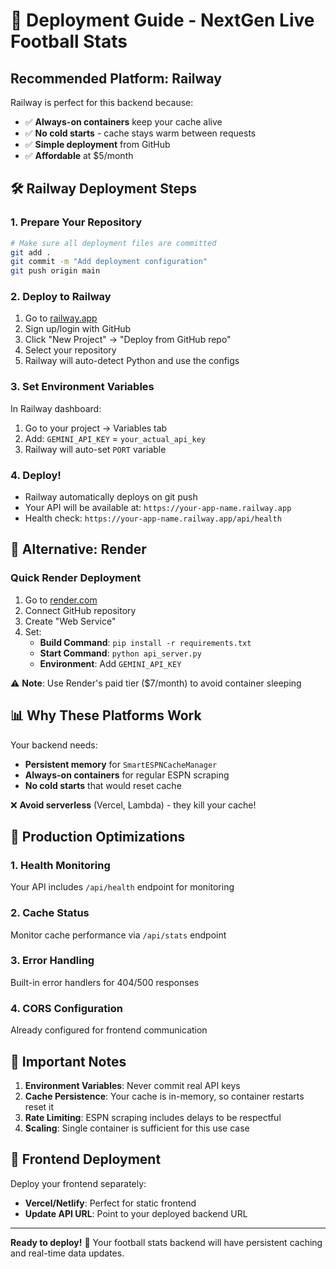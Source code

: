 # 🚀 Deployment Guide - NextGen Live Football Stats

## Recommended Platform: Railway

Railway is perfect for this backend because:
- ✅ **Always-on containers** keep your cache alive
- ✅ **No cold starts** - cache stays warm between requests  
- ✅ **Simple deployment** from GitHub
- ✅ **Affordable** at $5/month

## 🛠️ Railway Deployment Steps

### 1. Prepare Your Repository
```bash
# Make sure all deployment files are committed
git add .
git commit -m "Add deployment configuration"
git push origin main
```

### 2. Deploy to Railway
1. Go to [railway.app](https://railway.app)
2. Sign up/login with GitHub
3. Click "New Project" → "Deploy from GitHub repo"
4. Select your repository
5. Railway will auto-detect Python and use the configs

### 3. Set Environment Variables
In Railway dashboard:
1. Go to your project → Variables tab
2. Add: `GEMINI_API_KEY` = `your_actual_api_key`
3. Railway will auto-set `PORT` variable

### 4. Deploy!
- Railway automatically deploys on git push
- Your API will be available at: `https://your-app-name.railway.app`
- Health check: `https://your-app-name.railway.app/api/health`

## 🔄 Alternative: Render

### Quick Render Deployment
1. Go to [render.com](https://render.com)
2. Connect GitHub repository
3. Create "Web Service"
4. Set:
   - **Build Command**: `pip install -r requirements.txt`
   - **Start Command**: `python api_server.py`
   - **Environment**: Add `GEMINI_API_KEY`

⚠️ **Note**: Use Render's paid tier ($7/month) to avoid container sleeping

## 📊 Why These Platforms Work

Your backend needs:
- **Persistent memory** for `SmartESPNCacheManager`
- **Always-on containers** for regular ESPN scraping
- **No cold starts** that would reset cache

❌ **Avoid serverless** (Vercel, Lambda) - they kill your cache!

## 🔧 Production Optimizations

### 1. Health Monitoring
Your API includes `/api/health` endpoint for monitoring

### 2. Cache Status
Monitor cache performance via `/api/stats` endpoint

### 3. Error Handling
Built-in error handlers for 404/500 responses

### 4. CORS Configuration
Already configured for frontend communication

## 🚨 Important Notes

1. **Environment Variables**: Never commit real API keys
2. **Cache Persistence**: Your cache is in-memory, so container restarts reset it
3. **Rate Limiting**: ESPN scraping includes delays to be respectful
4. **Scaling**: Single container is sufficient for this use case

## 📱 Frontend Deployment

Deploy your frontend separately:
- **Vercel/Netlify**: Perfect for static frontend
- **Update API URL**: Point to your deployed backend URL

---

**Ready to deploy!** 🚀 Your football stats backend will have persistent caching and real-time data updates.
